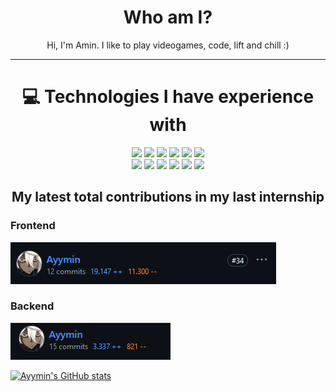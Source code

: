 <div align="center">

# Who am I?

Hi, I'm Amin. I like to play videogames, code, lift and chill :)

---

# 💻 Technologies I have experience with
</div>

<p align="center">
  <img src="https://custom-icon-badges.demolab.com/badge/C%23-%23239120.svg?logo=cshrp&logoColor=white">
  <img src="https://img.shields.io/badge/Java-%23ED8B00.svg?logo=openjdk&logoColor=white">
  <img src="https://img.shields.io/badge/JavaScript-F7DF1E?logo=javascript&logoColor=000">
  <img src="https://img.shields.io/badge/Go-%2300ADD8.svg?&logo=go&logoColor=white">
  <img src="https://img.shields.io/badge/TypeScript-3178C6?logo=typescript&logoColor=fff">
  <img src="https://img.shields.io/badge/Swift-F54A2A?logo=swift&logoColor=white">
  <br>
  <img src="https://img.shields.io/badge/.NET-512BD4?logo=dotnet&logoColor=fff">
  <img src="https://img.shields.io/badge/Preact-673AB8?logo=preact&logoColor=fff">
  <img src="https://img.shields.io/badge/MySQL-4479A1?logo=mysql&logoColor=fff)">
  <img src= "https://img.shields.io/badge/Postgres-%23316192.svg?logo=postgresql&logoColor=white">
  <img src="https://img.shields.io/badge/Postman-FF6C37?logo=postman&logoColor=white">
  <img src= "https://custom-icon-badges.demolab.com/badge/Power%20BI-F1C912?logo=power-bi&logoColor=fff">
</p>

<div align="center">

## My latest total contributions in my last internship
</div>

### Frontend

![Backend Contributions](https://raw.githubusercontent.com/Ayymin/portolio-images/main/frontend-contributions.png)


### Backend
![Backend Contributions](https://raw.githubusercontent.com/Ayymin/portolio-images/main/backend-contributions.png)

[![Ayymin's GitHub stats](https://github-readme-stats.vercel.app/api?username=Ayymin)](https://github.com/anuraghazra/github-readme-stats)
